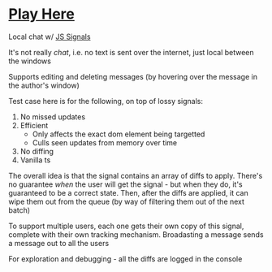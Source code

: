 # [Play Here](https://dakom.github.io/local-chat-js-signals)

Local chat w/ [JS Signals](https://github.com/tc39/proposal-signals)

It's not really _chat_, i.e. no text is sent over the internet, just local between the windows

Supports editing and deleting messages (by hovering over the message in the author's window)

Test case here is for the following, on top of lossy signals:

1. No missed updates
2. Efficient
    - Only affects the exact dom element being targetted
    - Culls seen updates from memory over time
3. No diffing
4. Vanilla ts

The overall idea is that the signal contains an array of diffs to apply.
There's no guarantee _when_ the user will get the signal - but when they do, it's guaranteed to be a correct state.
Then, after the diffs are applied, it can wipe them out from the queue (by way of filtering them out of the next batch)

To support multiple users, each one gets their own copy of this signal, complete with their own tracking mechanism.
Broadasting a message sends a message out to all the users

For exploration and debugging - all the diffs are logged in the console